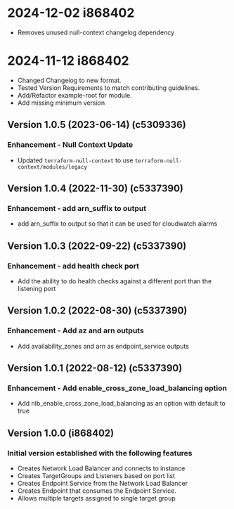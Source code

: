 # 2024-12-02 i868402
* Removes unused null-context changelog dependency

# 2024-11-12 i868402
* Changed Changelog to new format.
* Tested Version Requirements to match contributing guidelines.
* Add/Refactor example-root for module.
* Add missing minimum version

## Version 1.0.5 (2023-06-14) (c5309336)
### Enhancement - Null Context Update
* Updated `terraform-null-context` to use `terraform-null-context/modules/legacy`

## Version 1.0.4 (2022-11-30) (c5337390)
### Enhancement - add arn_suffix to output
* add arn_suffix to output so that it can be used for cloudwatch alarms

## Version 1.0.3 (2022-09-22) (c5337390)
### Enhancement - add health check port
* Add the ability to do health checks against a different port than the listening port

## Version 1.0.2 (2022-08-30) (c5337390)
### Enhancement - Add az and arn outputs
* Add availability_zones and arn as endpoint_service outputs

## Version 1.0.1 (2022-08-12) (c5337390)
### Enhancement - Add enable_cross_zone_load_balancing option
* Add nlb_enable_cross_zone_load_balancing as an option with default to true


## Version 1.0.0 (i868402)
### Initial version established with the following features
* Creates Network Load Balancer and connects to instance
* Creates TargetGroups and Listeners based on port list
* Creates Endpoint Service from the Network Load Balancer
* Creates Endpoint that consumes the Endpoint Service.
* Allows multiple targets assigned to single target group
